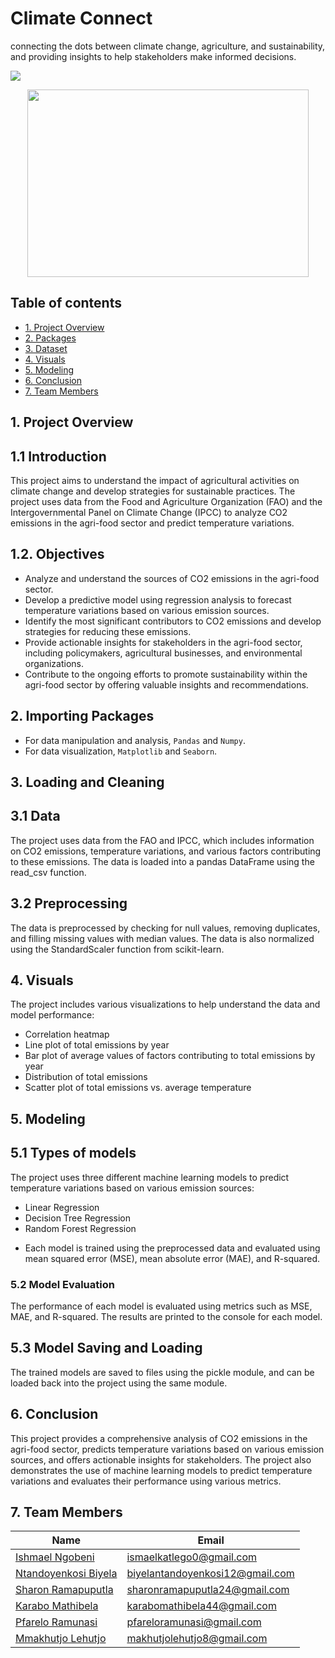 # Climate Connect
connecting the dots between climate change, agriculture, and sustainability, and providing insights to help stakeholders make informed decisions.

![](https://img.shields.io/badge/Python-3776AB.svg?style=for-the-badge&logo=Python&logoColor=white)

<div id="main image" align="center">
  <img src="https://github.com/marcmarais/2401FTDS_Regression_Project/blob/main/agri_image.png" width="450" height="300" alt=""/>
</div>

## Table of contents
* [1. Project Overview](#project-description)
* [2. Packages](#packages)
* [3. Dataset](#dataset)
* [4. Visuals](#visuals)
* [5. Modeling](#model)
* [6. Conclusion](#conclusion)
* [7. Team Members](#team-members)

## 1. Project Overview <a class="anchor" id="project-description"></a>

## 1.1 Introduction
This project aims to understand the impact of agricultural activities on climate change and develop strategies for sustainable practices. The project uses data from the Food and Agriculture Organization (FAO) and the Intergovernmental Panel on Climate Change (IPCC) to analyze CO2 emissions in the agri-food sector and predict temperature variations.

## 1.2. Objectives
* Analyze and understand the sources of CO2 emissions in the agri-food sector.
* Develop a predictive model using regression analysis to forecast temperature variations based on various emission sources.
* Identify the most significant contributors to CO2 emissions and develop strategies for reducing these emissions.
* Provide actionable insights for stakeholders in the agri-food sector, including policymakers, agricultural businesses, and environmental organizations.
* Contribute to the ongoing efforts to promote sustainability within the agri-food sector by offering valuable insights and recommendations.

## 2. Importing Packages <a class="anchor" id="packages"></a>
* For data manipulation and analysis, `Pandas` and `Numpy`.
* For data visualization, `Matplotlib` and `Seaborn`.

## 3. Loading and Cleaning <a class="anchor" id="dataset"></a>

## 3.1 Data
The project uses data from the FAO and IPCC, which includes information on CO2 emissions, temperature variations, and various factors contributing to these emissions. The data is loaded into a pandas DataFrame using the read_csv function.
## 3.2 Preprocessing
The data is preprocessed by checking for null values, removing duplicates, and filling missing values with median values. The data is also normalized using the StandardScaler function from scikit-learn.
 
## 4. Visuals <a class="anchor" id="visuals"></a>
The project includes various visualizations to help understand the data and model performance:
* Correlation heatmap
* Line plot of total emissions by year
* Bar plot of average values of factors contributing to total emissions by year
* Distribution of total emissions
* Scatter plot of total emissions vs. average temperature

## 5. Modeling <a class="anchor" id="model"></a>

## 5.1 Types of models
The project uses three different machine learning models to predict temperature variations based on various emission sources:
* Linear Regression
* Decision Tree Regression
* Random Forest Regression
+ Each model is trained using the preprocessed data and evaluated using mean squared error (MSE), mean absolute error (MAE), and R-squared.

### 5.2 Model Evaluation
The performance of each model is evaluated using metrics such as MSE, MAE, and R-squared. The results are printed to the console for each model.

## 5.3 Model Saving and Loading
The trained models are saved to files using the pickle module, and can be loaded back into the project using the same module.

## 6. Conclusion<a class="anchor" id="conclusion"></a>
This project provides a comprehensive analysis of CO2 emissions in the agri-food sector, predicts temperature variations based on various emission sources, and offers actionable insights for stakeholders. The project also demonstrates the use of machine learning models to predict temperature variations and evaluates their performance using various metrics.

## 7. Team Members<a class="anchor" id="team-members"></a>

| Name                                                                                        |  Email              
|---------------------------------------------------------------------------------------------|---------------------------------            
| [Ishmael Ngobeni](https://github.com/thatsso-ish)                                           | ismaelkatlego0@gmail.com
| [Ntandoyenkosi Biyela](https://github.com/Yenkosintando)                                    | biyelantandoyenkosi12@gmail.com
| [Sharon Ramapuputla](https://github.com/Sharonramapuputla)                                  | sharonramapuputla24@gmail.com
| [Karabo Mathibela](https://github.com/karabomathibela)                                      | karabomathibela44@gmail.com
| [Pfarelo Ramunasi](https://github.com/PfareloRamunasi)                                      | pfareloramunasi@gmail.com
| [Mmakhutjo Lehutjo](https://github.com/makhutso98)                                          | makhutjolehutjo8@gmail.com
